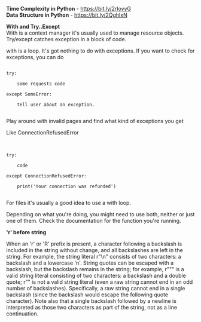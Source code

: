 <b>Time Complexity in Python</b> - https://bit.ly/2rlovyG<br />
<b>Data Structure in Python</b> - https://bit.ly/2QghIxN<br />

<b>With and Try..Except</b><br>
With is a context manager it's usually used to manage resource objects. Try/except catches exception in a block of code.<br>

with is a loop. It's got nothing to do with exceptions. If you want to check for exceptions, you can do

<code>
try:<br/>
    some requests code<br/>
except SomeError:<br/>
    tell user about an exception.<br/>
</code>

Play around with invalid pages and find what kind of exceptions you get<br>

Like ConnectionRefusedError<br>
<br/>

<code>
try:<br/>
    code<br/>
except ConnectionRefusedError:<br/>
    print('Your connection was refunded')<br/>
</code>

For files it's usually a good idea to use a with loop.<br> 

Depending on what you're doing, you might need to use both, neither or just one of them. Check the documentation for the function you're running. <br>

<b>'r' before string</b><br>

When an 'r' or 'R' prefix is present, a character following a backslash is included in the string without change, and all backslashes are left in the string. For example, the string literal r"\n" consists of two characters: a backslash and a lowercase 'n'. String quotes can be escaped with a backslash, but the backslash remains in the string; for example, r"\"" is a valid string literal consisting of two characters: a backslash and a double quote; r"\" is not a valid string literal (even a raw string cannot end in an odd number of backslashes). Specifically, a raw string cannot end in a single backslash (since the backslash would escape the following quote character). Note also that a single backslash followed by a newline is interpreted as those two characters as part of the string, not as a line continuation.